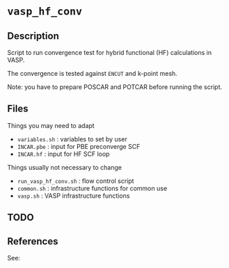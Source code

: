 # `vasp_hf_conv`

## Description

Script to run convergence test for hybrid functional (HF) calculations in VASP.

The convergence is tested against `ENCUT` and k-point mesh.

Note: you have to prepare POSCAR and POTCAR before running the script.

## Files

Things you may need to adapt
- `variables.sh` : variables to set by user
- `INCAR.pbe` : input for PBE preconverge SCF
- `INCAR.hf` : input for HF SCF loop

Things usually not necessary to change
- `run_vasp_hf_conv.sh` : flow control script 
- `common.sh` : infrastructure functions for common use
- `vasp.sh` : VASP infrastructure functions

## TODO

## References

See:

